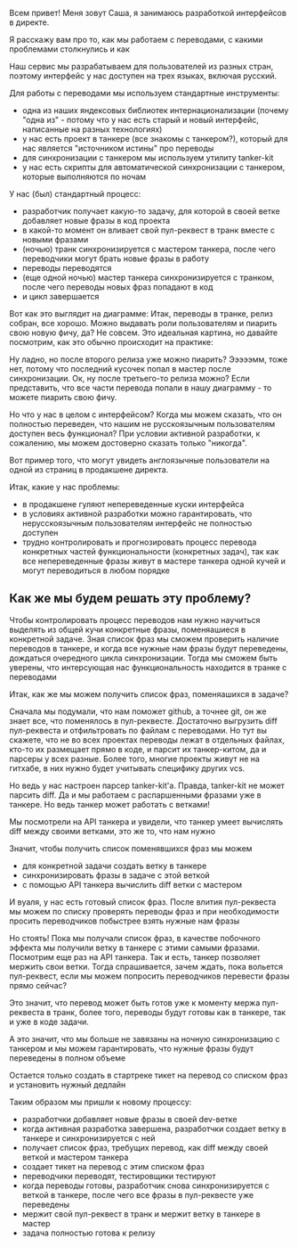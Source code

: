Всем привет! Меня зовут Саша, я занимаюсь разработкой интерфейсов в директе.

Я расскажу вам про то, как мы работаем с переводами, с какими проблемами столкнулись и как 

Наш сервис мы разрабатываем для пользователей из разных стран, поэтому интерфейс у нас доступен на трех языках, включая русский.

Для работы с переводами мы используем стандартные инструменты:
- одна из наших яндексовых библиотек интернационализации (почему "одна из" - потому что у нас есть старый и новый интерфейс, написанные на разных технологиях)
- у нас есть проект в танкере (все знакомы с танкером?), который для нас является "источником истины" про переводы
- для синхронизации с танкером мы используем утилиту tanker-kit
- у нас есть скрипты для автоматической синхронизации с танкером, которые выполняются по ночам

У нас (был) стандартный процесс:
- разработчик получает какую-то задачу, для которой в своей ветке добавляет новые фразы в код проекта
- в какой-то момент он вливает свой пул-реквест в транк вместе с новыми фразами
- (ночью) транк синхронизируется с мастером танкера, после чего переводчики могут брать новые фразы в работу
- переводы переводятся
- (еще одной ночью) мастер танкера синхронизируется с транком, после чего переводы новых фраз попадают в код
- и цикл завершается

Вот как это выглядит на диаграмме:
Итак, переводы в транке, релиз собран, все хорошо. Можно выдавать роли пользователям и пиарить свою новую фичу, да?
Не совсем. Это идеальная картина, но давайте посмотрим, как это обычно происходит на практике:

Ну ладно, но после второго релиза уже можно пиарить? Эээээмм, тоже нет, потому что последний кусочек попал в мастер после синхронизации. Ок, ну после третьего-то релиза можно? Если представить, что все части перевода попали в нашу диаграмму - то можете пиарить свою фичу.

Но что у нас в целом с интерфейсом? Когда мы можем сказать, что он полностью переведен, что нашим не русскоязычным пользователям доступен весь функционал? При условии активной разработки, к сожалению, мы можем достоверно сказать только "никогда".

Вот пример того, что могут увидеть англоязычные пользователи на одной из страниц в продакшене директа.

Итак, какие у нас проблемы:
- в продакшене гуляют непереведенные куски интерфейса
- в условиях активной разработки можно гарантировать, что нерусскоязычным пользователям интерфейс не полностью доступен
- трудно контролировать и прогнозировать процесс перевода конкретных частей функциональности (конкретных задач), так как все непереведенные фразы живут в мастере танкера одной кучей и могут переводиться в любом порядке


## Как же мы будем решать эту проблему?

Чтобы контролировать процесс переводов нам нужно научиться выделять из общей кучи конкретные фразы, поменяашиеся в конкретной задаче. Зная список фраз мы сможем проверить наличие переводов в танкере, и когда все нужные нам фразы будут переведены, дождаться очередного цикла синхронизации. Тогда мы сможем быть уверены, что интерсующая нас функциональность находится в транке с переводами

Итак, как же мы можем получить список фраз, поменяашихся в задаче? 

Сначала мы подумали, что нам поможет github, а точнее git, он же знает все, что поменялось в пул-реквесте. Достаточно выгрузить diff пул-реквеста и отфильтровать по файлам с переводами. Но тут вы скажете, что не во всех проектах переводы лежат в отдельных файлах, кто-то их размещает прямо в коде, и парсит их танкер-китом, да и парсеры у всех разные. Более того, многие проекты живут не на гитхабе, в них нужно будет учитывать специфику других vcs.

Но ведь у нас настроен парсер tanker-kit'а. Правда, tanker-kit не может парсить diff. Да и мы работаем с распаршенными фразами уже в танкере. Но ведь танкер может работать с ветками!

Мы посмотрели на API танкера и увидели, что танкер умеет вычислять diff между своими ветками, это же то, что нам нужно

Значит, чтобы получить список поменявшихся фраз мы можем
- для конкретной задачи создать ветку в танкере
- синхронизировать фразы в задаче с этой веткой
- с помощью API танкера вычислить diff ветки с мастером

И вуаля, у нас есть готовый список фраз. После влития пул-реквеста мы можем по списку проверять переводы фраз и при необходимости просить переводчиков побыстрее взять нужные нам фразы

Но стоять! Пока мы получали список фраз, в качестве побочного эффекта мы получили ветку в танкере с этими самыми фразами. Посмотрим еще раз на API танкера. Так и есть, танкер позволяет мержить свои ветки. Тогда спрашивается, зачем ждать, пока вольется пул-реквест, если мы можем попросить переводчиков перевести фразы прямо сейчас? 

Это значит, что перевод может быть готов уже к моменту мержа пул-реквеста в транк, более того, переводы будут готовы как в танкере, так и уже в коде задачи.

А это значит, что мы больше не завязаны на ночную синхронизацию с танкером и мы можем гарантировать, что нужные фразы будут переведены в полном объеме

Остается только создать в стартреке тикет на перевод со списком фраз и установить нужный дедлайн

Таким образом мы пришли к новому процессу:

- разработчки добавляет новые фразы в своей dev-ветке
- когда активная разработка завершена, разработчки создает ветку в танкере и синхронизируется с ней
- получает список фраз, требущих перевод, как diff между своей веткой и мастером танкера
- создает тикет на перевод с этим списком фраз
- переводчики переводят, тестировщики тестируют
- когда переводы готовы, разработчик снова синхронизируется с веткой в танкере, после чего все фразы в пул-реквесте уже переведены
- мержит свой пул-реквест в транк и мержит ветку в танкере в мастер
- задача полностью готова к релизу
